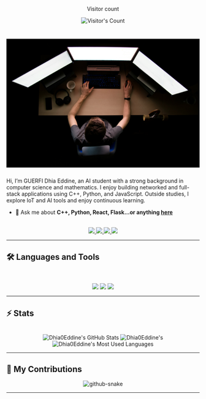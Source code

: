 <div align="center"> 
  <p>Visitor count</p>
  <img src="https://profile-counter.glitch.me/{Dhia0Eddine}/count.svg" alt="Visitor's Count" />
</div>


<h1 align="center">
    <img src="max-duzij-qAjJk-un3BI-unsplash.jpg" />
</h1>

Hi, I’m GUERFI Dhia Eddine, an AI student with a strong background in computer science and mathematics. I enjoy building networked and full-stack applications using C++, Python, and JavaScript. Outside studies, I explore IoT and AI tools and enjoy continuous learning.

- 💬 Ask me about **C++, Python, React, Flask...or anything [here](https://github.com/{Dhia0Eddine}/{Dhia0Eddine}/issues)**

<br>

<div align="center">
  <a href="chijiokeokorji@gmail.com">
    <img src="https://img.shields.io/badge/Gmail-333333?style=for-the-badge&logo=gmail&logoColor=red" />
  </a>
  <a href="https://linkedin.com/in/chijiokeokorji" target="_blank">
    <img src="https://img.shields.io/badge/LinkedIn-0077B5?style=for-the-badge&logo=linkedin&logoColor=white" target="_blank" />
  </a>
  <a href="https://medium.com/@chijiokeokorji" target="_blank">
    <img src="https://img.shields.io/badge/Medium-000000?style=for-the-badge&logo=medium&logoColor=white" target="_blank" />
  </a>
  <a href="https://codepen.io/chijiokeokorji" target="_blank">
    <img src="https://img.shields.io/badge/CodePen-1e1f26?style=for-the-badge&logo=codepen&logoColor=white" target="_blank" />
  </a>
</div>

<hr>

## 🛠️ Languages and Tools

<br>

<p align="center">
  <img src="https://skillicons.dev/icons?i=java,react,flask,fastapi,mysql,postgres" />
  <img src="https://skillicons.dev/icons?i=html,css,tailwind,js,git,postman,figma" />
  <img src="https://skillicons.dev/icons?i=cpp,c,python,php,linux" />
</p>

<hr>

## ⚡️ Stats

<br>

<div align=center>
  <img width=390 src="https://github-readme-stats.vercel.app/api?username=Dhia0Eddine&theme=transparent&count_private=true&show_icons=true&rank_icon=github&locale=en" alt="Dhia0Eddine's GitHub Stats" />
  <img width=390 src="https://github-readme-streak-stats.herokuapp.com/?user=Dhia0Eddine&theme=transparent&count_private=true&border_radius=10&locale=en" alt="Dhia0Eddine's" />
  <img width=325 src="https://github-readme-stats.vercel.app/api/top-langs?username=Dhia0Eddine&theme=transparent&layout=donut&hide=css&langs_count=8&border_radius=10&show_icons=true&locale=en" alt="Dhia0Eddine's Most Used Languages" />
</div>

<hr>

## 🐍 My Contributions

<div align="center">
  <picture>
    <source media="(prefers-color-scheme: dark)" srcset="https://raw.githubusercontent.com/{Dhia0Eddine}/{Dhia0Eddine}/output/github-contribution-grid-snake-dark.svg" />
    <source media="(prefers-color-scheme: light)" srcset="https://raw.githubusercontent.com/{Dhia0Eddine}/{Dhia0Eddine}/output/github-contribution-grid-snake.svg" />
    <img alt="github-snake" src="https://raw.githubusercontent.com/{Dhia0Eddine}/{Dhia0Eddine}/output/github-contribution-grid-snake.svg" />
  </picture>
</div>

<hr>
